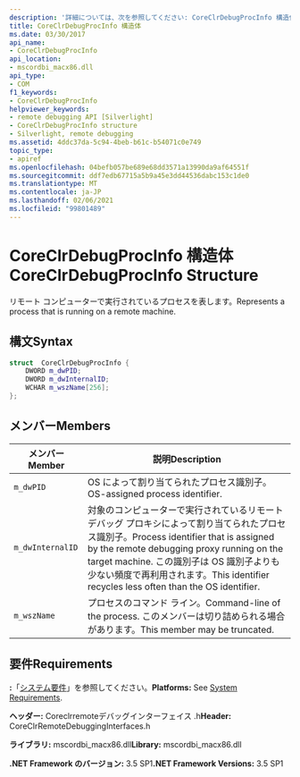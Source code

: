 ```yaml
---
description: '詳細については、次を参照してください: CoreClrDebugProcInfo 構造体'
title: CoreClrDebugProcInfo 構造体
ms.date: 03/30/2017
api_name:
- CoreClrDebugProcInfo
api_location:
- mscordbi_macx86.dll
api_type:
- COM
f1_keywords:
- CoreClrDebugProcInfo
helpviewer_keywords:
- remote debugging API [Silverlight]
- CoreClrDebugProcInfo structure
- Silverlight, remote debugging
ms.assetid: 4ddc37da-5c94-4beb-b61c-b54071c0e749
topic_type:
- apiref
ms.openlocfilehash: 04befb057be689e68dd3571a13990da9af64551f
ms.sourcegitcommit: ddf7edb67715a5b9a45e3dd44536dabc153c1de0
ms.translationtype: MT
ms.contentlocale: ja-JP
ms.lasthandoff: 02/06/2021
ms.locfileid: "99801489"
---
```

# <a name="coreclrdebugprocinfo-structure"></a><span data-ttu-id="fa6c5-103">CoreClrDebugProcInfo 構造体</span><span class="sxs-lookup"><span data-stu-id="fa6c5-103">CoreClrDebugProcInfo Structure</span></span>

<span data-ttu-id="fa6c5-104">リモート コンピューターで実行されているプロセスを表します。</span><span class="sxs-lookup"><span data-stu-id="fa6c5-104">Represents a process that is running on a remote machine.</span></span>  
  
## <a name="syntax"></a><span data-ttu-id="fa6c5-105">構文</span><span class="sxs-lookup"><span data-stu-id="fa6c5-105">Syntax</span></span>  
  
```cpp  
struct  CoreClrDebugProcInfo {  
    DWORD m_dwPID;  
    DWORD m_dwInternalID;  
    WCHAR m_wszName[256];  
};  
```  
  
## <a name="members"></a><span data-ttu-id="fa6c5-106">メンバー</span><span class="sxs-lookup"><span data-stu-id="fa6c5-106">Members</span></span>  
  
|<span data-ttu-id="fa6c5-107">メンバー</span><span class="sxs-lookup"><span data-stu-id="fa6c5-107">Member</span></span>|<span data-ttu-id="fa6c5-108">説明</span><span class="sxs-lookup"><span data-stu-id="fa6c5-108">Description</span></span>|  
|------------|-----------------|  
|`m_dwPID`|<span data-ttu-id="fa6c5-109">OS によって割り当てられたプロセス識別子。</span><span class="sxs-lookup"><span data-stu-id="fa6c5-109">OS-assigned process identifier.</span></span>|  
|`m_dwInternalID`|<span data-ttu-id="fa6c5-110">対象のコンピューターで実行されているリモート デバッグ プロキシによって割り当てられたプロセス識別子。</span><span class="sxs-lookup"><span data-stu-id="fa6c5-110">Process identifier that is assigned by the remote debugging proxy running on the target machine.</span></span> <span data-ttu-id="fa6c5-111">この識別子は OS 識別子よりも少ない頻度で再利用されます。</span><span class="sxs-lookup"><span data-stu-id="fa6c5-111">This identifier recycles less often than the OS identifier.</span></span>|  
|`m_wszName`|<span data-ttu-id="fa6c5-112">プロセスのコマンド ライン。</span><span class="sxs-lookup"><span data-stu-id="fa6c5-112">Command-line of the process.</span></span> <span data-ttu-id="fa6c5-113">このメンバーは切り詰められる場合があります。</span><span class="sxs-lookup"><span data-stu-id="fa6c5-113">This member may be truncated.</span></span>|  
  
## <a name="requirements"></a><span data-ttu-id="fa6c5-114">要件</span><span class="sxs-lookup"><span data-stu-id="fa6c5-114">Requirements</span></span>  

 <span data-ttu-id="fa6c5-115">**:**「[システム要件](../../get-started/system-requirements.md)」を参照してください。</span><span class="sxs-lookup"><span data-stu-id="fa6c5-115">**Platforms:** See [System Requirements](../../get-started/system-requirements.md).</span></span>  
  
 <span data-ttu-id="fa6c5-116">**ヘッダー:** Coreclrremoteデバッグインターフェイス .h</span><span class="sxs-lookup"><span data-stu-id="fa6c5-116">**Header:** CoreClrRemoteDebuggingInterfaces.h</span></span>  
  
 <span data-ttu-id="fa6c5-117">**ライブラリ:** mscordbi_macx86.dll</span><span class="sxs-lookup"><span data-stu-id="fa6c5-117">**Library:** mscordbi_macx86.dll</span></span>  
  
 <span data-ttu-id="fa6c5-118">**.NET Framework のバージョン:** 3.5 SP1</span><span class="sxs-lookup"><span data-stu-id="fa6c5-118">**.NET Framework Versions:** 3.5 SP1</span></span>
